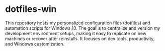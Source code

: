 # dotfiles-win
This repository hosts my personalized configuration files (dotfiles) and automation scripts for Windows 10. The goal is to centralize and version my development environment setups, making it easy to replicate on new machines or recover after reinstalls. It focuses on dev tools, productivity, and Windows customization.
